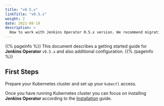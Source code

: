 ```yaml
---
title: "v0.5.x"
linkTitle: "v0.5.x"
weight: 2
date: 2021-08-19
description: >
  How to work with Jenkins Operator 0.5.x version. We recommend migrating to a newer version.
---
```


{{% pageinfo %}}
This document describes a getting started guide for **Jenkins Operator** `v0.5.x` and also additional configuration.
{{% /pageinfo %}}

## First Steps

Prepare your Kubernetes cluster and set up your `kubectl` access.

Once you have running Kubernetes cluster you can focus on installing **Jenkins Operator** according to the [Installation](/kubernetes-operator/docs/installation/) guide.
